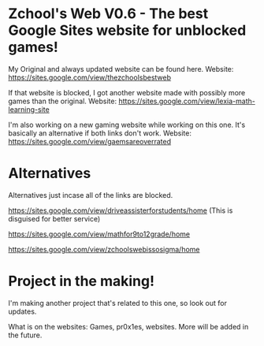 # Zchool's Web V0.6 - The best Google Sites website for unblocked games!
My Original and always updated website can be found here. 
Website: https://sites.google.com/view/thezchoolsbestweb

If that website is blocked, I got another website made with possibly more games than the original.
Website: https://sites.google.com/view/lexia-math-learning-site

I'm also working on a new gaming website while working on this one. It's basically an alternative if both links don't work.
Website: https://sites.google.com/view/gaemsareoverrated
# Alternatives
Alternatives just incase all of the links are blocked.

https://sites.google.com/view/driveassisterforstudents/home (This is disguised for better service)

https://sites.google.com/view/mathfor9to12grade/home

https://sites.google.com/view/zchoolswebissosigma/home

# Project in the making!
I'm making another project that's related to this one, so look out for updates.

What is on the websites: Games, pr0x1es, websites. More will be added in the future.
